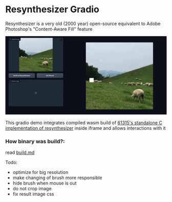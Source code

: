 # Resynthesizer Gradio

Resynthesizer is a very old (2000 year) open-source equivalent to Adobe Photoshop's "Content-Aware Fill" feature

![](/images/animation.webp)

This gradio demo integrates compiled wasm build of [61315's standalone C implementation of resynthesizer](https://github.com/61315/resynthesizer) inside iframe and allows interactions with it

### How binary was build?:

read [build.md](build.md)

Todo:
- optimize for big resolution
- make changing of brush more responsible
- hide brush when mouse is out
- do not crop image
- fix result image css
